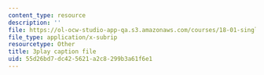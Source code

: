 ```yaml
---
content_type: resource
description: ''
file: https://ol-ocw-studio-app-qa.s3.amazonaws.com/courses/18-01-single-variable-calculus-fall-2006/55d26bd7dc425621a2c8299b3a61f6e1_wOHrNt9ScYs.vtt
file_type: application/x-subrip
resourcetype: Other
title: 3play caption file
uid: 55d26bd7-dc42-5621-a2c8-299b3a61f6e1
---
```

